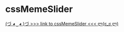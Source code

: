 # cssMemeSlider
[(づ ◕‿◕ )づ >>> link to cssMemeSlider <<< ლ(ಠ_ಠ ლ)](https://letohx.github.io/cssMemeSlider/cssMemeSlider/index.html)